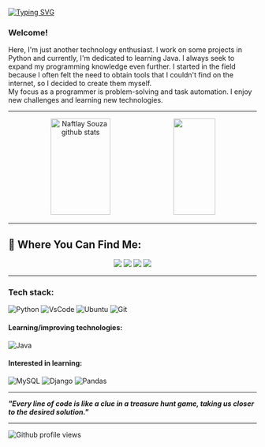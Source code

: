 [![Typing SVG](https://readme-typing-svg.demolab.com?font=Fira+Code&duration=3000&pause=1000&width=435&lines=Hello%2C+welcome+to+my+tech+world!+%F0%9F%8C%8E)](https://git.io/typing-svg)

### Welcome!

<p>
    Here, I'm just another technology enthusiast. I work on some projects in Python and currently, I'm dedicated to learning Java. I always seek to expand my programming knowledge even further. I started in the field because I often felt the need to obtain tools that I couldn't find on the internet, so I decided to create them myself. <br>
  My focus as a programmer is problem-solving and task automation. I enjoy new challenges and learning new technologies.
</p>

---

<div align="center">  
  <img width="49%" height="195px" src="https://github-readme-stats.vercel.app/api?username=NFTSZ&show_icons=true&count_private=true&hide_border=true&title_color=00bfbf&icon_color=00bfbf&text_color=c9d1d9&bg_color=0d1117" alt="Naftlay Souza github stats" /> 
  <img width="41%" height="195px" src="https://github-readme-stats.vercel.app/api/top-langs/?username=NFTSZ&layout=compact&hide_border=true&title_color=00bfbf&text_color=00bfbf&bg_color=0d1117" />
</div>

---

## 🔎 Where You Can Find Me:
<div align="center"> 
  <a href="https://instagram.com/naft.py" target="_blank"><img src="https://img.shields.io/badge/-Instagram-%23E4405F?style=for-the-badge&logo=instagram&logoColor=white" target="_blank"></a>
  <a href ="mailto:naftsz.dev@gmail.com"><img src="https://img.shields.io/badge/-Gmail-%23333?style=for-the-badge&logo=gmail&logoColor=white" target="_blank"></a>
  <a href="https://www.linkedin.com/in/nftsz/" target="_blank"><img src="https://img.shields.io/badge/-LinkedIn-%230077B5?style=for-the-badge&logo=linkedin&logoColor=white" target="_blank"></a> 
  <a href="https://twitter.com/tatastudyyg" target="_blank"><img src="https://img.shields.io/badge/Twitter-1DA1F2?style=for-the-badge&logo=twitter&logoColor=white" target="_blank"></a> 
</div>

---
<h3>Tech stack:</h3>

![Python](https://img.shields.io/badge/Python-FFD43B?style=for-the-badge&logo=python&logoColor=blue)
![VsCode](https://img.shields.io/badge/VSCode-0078D4?style=for-the-badge&logo=visual%20studio%20code&logoColor=white)
![Ubuntu](https://img.shields.io/badge/Ubuntu-E95420?style=for-the-badge&logo=ubuntu&logoColor=white)
![Git](https://img.shields.io/badge/GIT-E44C30?style=for-the-badge&logo=git&logoColor=white)

<h4>Learning/improving technologies:</h4>

![Java](https://img.shields.io/badge/Java-ED8B00?style=for-the-badge&logo=java&logoColor=white)


<h4>Interested in learning:</h4>

![MySQL](https://img.shields.io/badge/MySQL-005C84?style=for-the-badge&logo=mysql&logoColor=white)
![Django](https://img.shields.io/badge/Django-092E20?style=for-the-badge&logo=django&logoColor=green)
![Pandas](https://img.shields.io/badge/Pandas-2C2D72?style=for-the-badge&logo=pandas&logoColor=white)

---
__*"Every line of code is like a clue in a treasure hunt game, taking us closer to the desired solution."*__

---

![Github profile views](https://komarev.com/ghpvc/?username=your-github-aryanneacosta)

